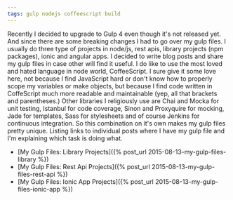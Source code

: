 ```yaml
---
tags: gulp nodejs coffeescript build
---
```


Recently I decided to upgrade to Gulp 4 even though it's not released yet.
And since there are some breaking changes I had to go over my gulp files.
I usually do three type of projects in node/js, rest apis, library projects
(npm packages), ionic and angular apps. I decided to write blog posts and share
my gulp files in case other will find it useful. I do like to use the most loved
and hated language in node world, CoffeeScript. I sure give it some love here,
not because I find JavaScript hard or don't know how to properly scope my
variables or make objects, but because I find code written in CoffeScript much
more readable and maintainable (yep, all that brackets and parentheses.)
Other libraries I religiously use are Chai and Mocka for unit testing, Istanbul
for code coverage, Sinon and Proxyquire for mocking, Jade for templates,
Sass for stylesheets and of course Jenkins for continuous integration. So this
combination on it's own makes my gulp files pretty unique. Listing links to
individual posts where I have my gulp file and I'm explaining which task is
doing what.

* [My Gulp Files: Library Projects]({% post_url 2015-08-13-my-gulp-files-library %})
* [My Gulp Files: Rest Api Projects]({% post_url 2015-08-13-my-gulp-files-rest-api %})
* [My Gulp Files: Ionic App Projects]({% post_url 2015-08-13-my-gulp-files-ionic-app %})
